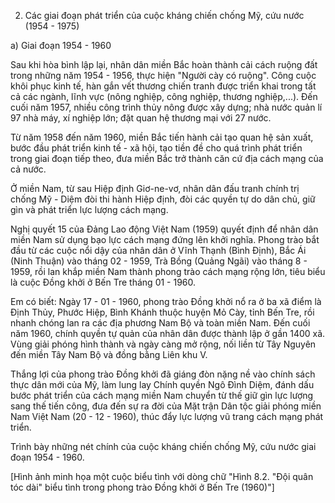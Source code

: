 2. Các giai đoạn phát triển của cuộc kháng chiến chống Mỹ, cứu nước (1954 - 1975)

a) Giai đoạn 1954 - 1960

Sau khi hòa bình lập lại, nhân dân miền Bắc hoàn thành cải cách ruộng đất trong những năm 1954 - 1956, thực hiện "Người cày có ruộng". Công cuộc khôi phục kinh tế, hàn gắn vết thương chiến tranh được triển khai trong tất cả các ngành, lĩnh vực (nông nghiệp, công nghiệp, thương nghiệp,...). Đến cuối năm 1957, nhiều công trình thủy nông được xây dựng; nhà nước quản lí 97 nhà máy, xí nghiệp lớn; đặt quan hệ thương mại với 27 nước.

Từ năm 1958 đến năm 1960, miền Bắc tiến hành cải tạo quan hệ sản xuất, bước đầu phát triển kinh tế - xã hội, tạo tiền đề cho quá trình phát triển trong giai đoạn tiếp theo, đưa miền Bắc trở thành căn cứ địa cách mạng của cả nước.

Ở miền Nam, từ sau Hiệp định Giơ-ne-vơ, nhân dân đấu tranh chính trị chống Mỹ - Diệm đòi thi hành Hiệp định, đòi các quyền tự do dân chủ, giữ gìn và phát triển lực lượng cách mạng.

Nghị quyết 15 của Đảng Lao động Việt Nam (1959) quyết định để nhân dân miền Nam sử dụng bạo lực cách mạng đứng lên khởi nghĩa. Phong trào bắt đầu từ các cuộc nổi dậy của nhân dân ở Vĩnh Thạnh (Bình Định), Bắc Ái (Ninh Thuận) vào tháng 02 - 1959, Trà Bồng (Quảng Ngãi) vào tháng 8 - 1959, rồi lan khắp miền Nam thành phong trào cách mạng rộng lớn, tiêu biểu là cuộc Đồng khởi ở Bến Tre tháng 01 - 1960.

Em có biết:
Ngày 17 - 01 - 1960, phong trào Đồng khởi nổ ra ở ba xã điểm là Định Thủy, Phước Hiệp, Bình Khánh thuộc huyện Mỏ Cày, tỉnh Bến Tre, rồi nhanh chóng lan ra các địa phương Nam Bộ và toàn miền Nam. Đến cuối năm 1960, chính quyền tự quản của nhân dân được thành lập ở gần 1400 xã. Vùng giải phóng hình thành và ngày càng mở rộng, nối liền từ Tây Nguyên đến miền Tây Nam Bộ và đồng bằng Liên khu V.

Thắng lợi của phong trào Đồng khởi đã giáng đòn nặng nề vào chính sách thực dân mới của Mỹ, làm lung lay Chính quyền Ngô Đình Diệm, đánh dấu bước phát triển của cách mạng miền Nam chuyển từ thế giữ gìn lực lượng sang thế tiến công, đưa đến sự ra đời của Mặt trận Dân tộc giải phóng miền Nam Việt Nam (20 - 12 - 1960), thúc đẩy lực lượng vũ trang cách mạng phát triển.

Trình bày những nét chính của cuộc kháng chiến chống Mỹ, cứu nước giai đoạn 1954 - 1960.

[Hình ảnh minh họa một cuộc biểu tình với dòng chữ "Hình 8.2. "Đội quân tóc dài" biểu tình trong phong trào Đồng khởi ở Bến Tre (1960)"]